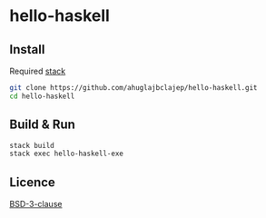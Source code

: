 # hello-haskell
## Install
Required [stack](https://github.com/commercialhaskell/stack)

```sh
git clone https://github.com/ahuglajbclajep/hello-haskell.git
cd hello-haskell
```

## Build & Run
```sh
stack build
stack exec hello-haskell-exe
```

## Licence
[BSD-3-clause](LICENSE)
